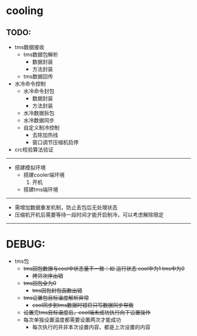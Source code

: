 # cooling
## TODO:
- tms数据接收
    - tms数据包解析
        - 数据封装
        - 方法封装
    - tms数据回传
- 水冷命令控制
    - 水冷命令封包
        - 数据封装
        - 方法封装
    - 水冷数据拆包
    - 水冷数据同步
    - 自定义制冷控制
        - 去除加热线
        - 窗口调节压缩机启停
- crc校验算法验证
---
- 搭建模拟环境
    - 搭建cooler端环境
        1. 开机
    - 搭建tms端环境
---
- 需增加数据重发机制，防止丢包后无处理状态
- 压缩机开机后需要等待一段时间才能开启制冷，可以考虑解除限定
---
# DEBUG:
- tms包
    - ~~tms回包数据与cool中状态量不一致：如 运行状态 cool中为1 tms中为0~~
        - ~~拷贝次序出错~~
    - ~~tms回包全为0~~
        - ~~tms回包封包函数出错~~
    - ~~tms设置包目标温度解析异常~~
        - ~~cool同步到tms数据时错将只写数据同步导致~~
    - ~~设置完tms目标温度后，cool端未成功执行向下设置操作~~
    - 每次单独设置温度都需要设置两次才能成功
        - 每次执行的并非本次设置内容，都是上次设置的内容



